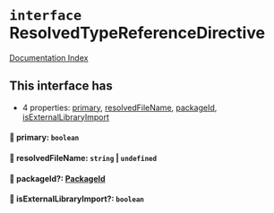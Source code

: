 # `interface` ResolvedTypeReferenceDirective

[Documentation Index](../README.md)

## This interface has

- 4 properties:
[primary](#-primary-boolean),
[resolvedFileName](#-resolvedfilename-string--undefined),
[packageId](#-packageid-packageid),
[isExternalLibraryImport](#-isexternallibraryimport-boolean)


#### 📄 primary: `boolean`



#### 📄 resolvedFileName: `string` | `undefined`



#### 📄 packageId?: [PackageId](../private.interface.PackageId/README.md)



#### 📄 isExternalLibraryImport?: `boolean`



